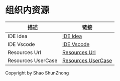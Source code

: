 # 组织内资源
|描述|链接|
|  ----  | ----  |
|IDE Idea|[IDE Idea](docs/ide/index.md)|
|IDE Vscode|[IDE Vscode](docs/ide/vscode.md)|
|Resources Url|[Resources Url](docs/resources/index.md)|
|Resources UserCase|[Resources UserCase](docs/resources/examples.md)|

Copyright by Shao ShunZhong